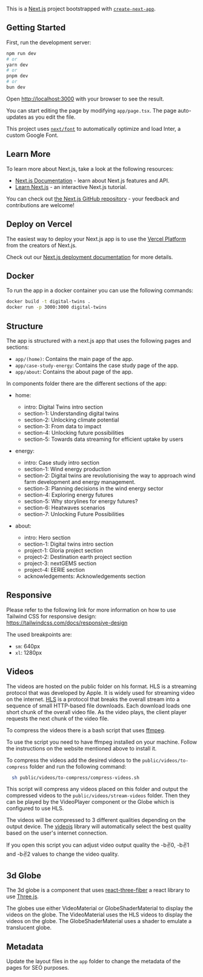 This is a [Next.js](https://nextjs.org/) project bootstrapped with [`create-next-app`](https://github.com/vercel/next.js/tree/canary/packages/create-next-app).

## Getting Started

First, run the development server:

```bash
npm run dev
# or
yarn dev
# or
pnpm dev
# or
bun dev
```

Open [http://localhost:3000](http://localhost:3000) with your browser to see the result.

You can start editing the page by modifying `app/page.tsx`. The page auto-updates as you edit the file.

This project uses [`next/font`](https://nextjs.org/docs/basic-features/font-optimization) to automatically optimize and load Inter, a custom Google Font.

## Learn More

To learn more about Next.js, take a look at the following resources:

- [Next.js Documentation](https://nextjs.org/docs) - learn about Next.js features and API.
- [Learn Next.js](https://nextjs.org/learn) - an interactive Next.js tutorial.

You can check out [the Next.js GitHub repository](https://github.com/vercel/next.js/) - your feedback and contributions are welcome!

## Deploy on Vercel

The easiest way to deploy your Next.js app is to use the [Vercel Platform](https://vercel.com/new?utm_medium=default-template&filter=next.js&utm_source=create-next-app&utm_campaign=create-next-app-readme) from the creators of Next.js.

Check out our [Next.js deployment documentation](https://nextjs.org/docs/deployment) for more details.

## Docker

To run the app in a docker container you can use the following commands:

```bash
docker build -t digital-twins .
docker run -p 3000:3000 digital-twins
```

## Structure

The app is structured with a next.js app that uses the following pages and sections:

- `app/(home)`: Contains the main page of the app.
- `app/case-study-energy`: Contains the case study page of the app.
- `app/about`: Contains the about page of the app.

In components folder there are the different sections of the app:
- home:
  + intro: Digital Twins intro section
  + section-1: Understanding digital twins
  + section-2: Unlocking climate potential
  + section-3: From data to impact
  + section-4: Unlocking future possibilities
  + section-5: Towards data streaming for efficient uptake by users

- energy:
  + intro: Case study intro section
  + section-1: Wind energy production
  + section-2: Digital twins are revolutionising the way to approach wind farm development and energy management.
  + section-3: Planning decisions in the wind energy sector
  + section-4: Exploring energy futures
  + section-5: Why storylines for energy futures?
  + section-6: Heatwaves scenarios
  + section-7: Unlocking Future Possibilities

- about:
  + intro: Hero section
  + section-1: Digital twins intro section
  + project-1: Gloria project section
  + project-2: Destination earth project section
  + project-3: nextGEMS section
  + project-4: EERIE section
  + acknowledgements: Acknowledgements section


## Responsive

Please refer to the following link for more information on how to use Tailwind CSS for responsive design:
https://tailwindcss.com/docs/responsive-design

The used breakpoints are:

- `sm`: 640px
- `xl`: 1280px

## Videos

The videos are hosted on the public folder on hls format.
HLS is a streaming protocol that was developed by Apple. It is widely used for streaming video on the internet. [HLS](https://developer.apple.com/streaming/) is a protocol that breaks the overall stream into a sequence of small HTTP-based file downloads. Each download loads one short chunk of the overall video file. As the video plays, the client player requests the next chunk of the video file.

To compress the videos there is a bash script that uses [ffmpeg](https://www.ffmpeg.org/).

To use the script you need to have ffmpeg installed on your machine. Follow the instructions on the website mentioned above to install it.

To compress the videos add the desired videos to the `public/videos/to-compress` folder and run the following command:

```bash
  sh public/videos/to-compress/compress-videos.sh
```

This script will compress any videos placed on this folder and output the compressed videos to the `public/videos/stream-videos` folder. Then they can be played by the VideoPlayer component or the Globe which is configured to use HLS.

The videos will be compressed to 3 different qualities depending on the output device. The [videojs](https://videojs.com/) library will automatically select the best quality based on the user's internet connection.

If you open this script you can adjust video output quality the -b:v:0, -b:v:1 and -b:v:2 values to change the video quality.

## 3d Globe

The 3d globe is a component that uses [react-three-fiber](https://r3f.docs.pmnd.rs/) a react library to use [Three.js](https://threejs.org/).

The globes use either VideoMaterial or GlobeShaderMaterial to display the videos on the globe. The VideoMaterial uses the HLS videos to display the videos on the globe. The GlobeShaderMaterial uses a shader to emulate a translucent globe.

## Metadata

Update the layout files in the `app` folder to change the metadata of the pages for SEO purposes.